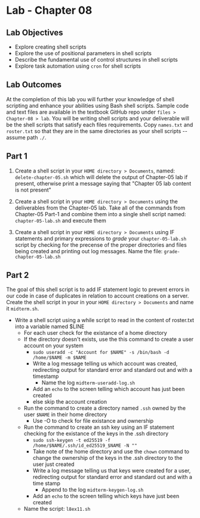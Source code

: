 # Lab - Chapter 08

## Lab Objectives

* Explore creating shell scripts  
* Explore the use of positional parameters in shell scripts
* Describe the fundamental use of control structures in shell scripts
* Explore task automation using `cron` for shell scripts

## Lab Outcomes

At the completion of this lab you will further your knowledge of shell scripting and enhance your abilities using Bash shell scripts. Sample code and text files are available in the textbook GitHub repo under `files > Chapter-08 > lab`. You will be writing shell scripts and your deliverable will be the shell scripts that satisfy each files requirements. Copy `names.txt` and `roster.txt` so that they are in the same directories as your shell scripts -- assume path `./`.

## Part 1

1) Create a shell script in your `HOME directory > Documents`, named: `delete-chapter-05.sh` which will delete the output of Chapter-05 lab if present, otherwise print a message saying that "Chapter 05 lab content is not present"

2) Create a shell script in your `HOME directory > Documents` using the deliverables from the Chapter-05 lab. Take all of the commands from Chapter-05 Part-1 and combine them into a single shell script named: `chapter-05-lab.sh` and execute them

3) Create a shell script in your `HOME directory > Documents` using IF statements and primary expressions to *grade* your `chapter-05-lab.sh` script by checking for the precense of the proper directories and files being created and printing out log messages. Name the file: `grade-chapter-05-lab.sh`

## Part 2

The goal of this shell script is to add IF statement logic to prevent errors in our code in case of duplicates in relation to account creations on a server. Create the shell script in your in your `HOME directory > Documents` and name it `midterm.sh`.

* Write a shell script using a while script to read in the content of roster.txt into a variable named $LINE
  * For each user check for the existance of a home directory
  * If the directory doesn't exists, use the this command to create a user account on your system
    * `sudo useradd -c "Account for $NAME" -s /bin/bash -d /home/$NAME -m $NAME`
    * Write a log message telling us which account was created, redirecting output for standard error and standard out and with a timestamp
      * Name the log `midterm-useradd-log.sh`
    * Add an `echo` to the screen telling which account has just been created
    * else skip the account creation 
  * Run the command to create a directory named `.ssh` owned by the user `$NAME` in their home directory
    * Use -O to check for file existance and ownership
  * Run the command to create an ssh key using an IF statement checking for the existance of the keys in the .ssh directory
      * `sudo ssh-keygen -t ed25519 -f /home/$NAME/.ssh/id_ed25519_$NAME -N ""`
      * Take note of the home directory and use the `chown` command to change the ownership of the keys in the .ssh directory to the user just created
      * Write a log message telling us that keys were created for a user, redirecting output for standard error and standard out and with a time stamp
        * Append to the log `midterm-keygen-log.sh`
      * Add an `echo` to the screen telling which keys have just been created
  * Name the script: `l8ex11.sh`